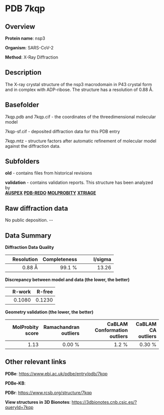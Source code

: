 # PDB 7kqp

## Overview

**Protein name**: nsp3

**Organism**: SARS-CoV-2

**Method**: X-Ray Diffraction

## Description

The X-ray crystal structure of the nsp3 macrodomain in P43 crystal form and in complex with ADP-ribose. The structure has a resolution of 0.88 Å.

## Basefolder

7kqp.pdb and 7kqp.cif - the coordinates of the threedimensional molecular model

7kqp-sf.cif - deposited diffraction data for this PDB entry

7kqp.mtz - structure factors after automatic refinement of molecular model against the diffraction data.

## Subfolders



**old** - contains files from historical revisions

**validation** - contains validation reports. This structure has been analyzed by <br>[**AUSPEX**](https://github.com/thorn-lab/coronavirus_structural_task_force/tree/master/pdb/nsp3/SARS-CoV-2/7kqp/validation/auspex) [**PDB-REDO**](https://github.com/thorn-lab/coronavirus_structural_task_force/tree/master/pdb/nsp3/SARS-CoV-2/7kqp/validation/pdb-redo) [**MOLPROBITY**](https://github.com/thorn-lab/coronavirus_structural_task_force/tree/master/pdb/nsp3/SARS-CoV-2/7kqp/validation/molprobity) [**XTRIAGE**](https://github.com/thorn-lab/coronavirus_structural_task_force/blob/master/pdb/nsp3/SARS-CoV-2/7kqp/validation/Xtriage_output.log)   



## Raw diffraction data

No public deposition. --<br> 

## Data Summary
**Diffraction Data Quality**

|   | Resolution | Completeness| I/sigma |
|---|-------------:|----------------:|--------------:|
|   |0.88 Å|99.1  %|<img width=50/>13.26|

**Discrepancy between model and data (the lower, the better)**

|   | **R-work**| **R-free**   
|---|-------------:|----------------:|           
||  0.1080|  0.1230|

**Geometry validation (the lower, the better)**

|   |**MolProbity<br>score**| **Ramachandran<br>outliers** | **CaBLAM<br>Conformation outliers** | **CaBLAM<br>CA outliers** |
|---|-------------:|----------------:|----------------:|----------------:|
||  1.13|  0.00 %|1.2 %|0.30 %|

 

 



## Other relevant links 
**PDBe**:  https://www.ebi.ac.uk/pdbe/entry/pdb/7kqp

**PDBe-KB**:  
 
**PDBr**: https://www.rcsb.org/structure/7kqp 

**View structures in 3D Bionotes**: https://3dbionotes.cnb.csic.es/?queryId=7kqp

